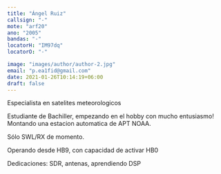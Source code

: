 ```yaml
---
title: "Ángel Ruiz"
callsign: "-"
mote: "arf20"
ano: "2005"
bandas: "-"
locatorH: "IM97dq"
locatorO: "-"

image: "images/author/author-2.jpg"
email: "p.ea1fid@gmail.com"
date: 2021-01-26T10:14:19+06:00
draft: false
---
```


Especialista en satelites meteorologicos

Estudiante de Bachiller, empezando en el hobby con mucho entusiasmo! Montando una estacion automatica de APT NOAA.

Sólo SWL/RX de momento.

Operando desde HB9, con capacidad de activar HB0

Dedicaciones: SDR, antenas, aprendiendo DSP
